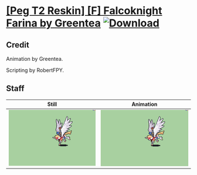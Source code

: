 # [\[Peg T2 Reskin\] \[F\] Falcoknight Farina by Greentea](./) [![Download](https://img.shields.io/badge/Download--red?style=social&logo=github)](https://minhaskamal.github.io/DownGit/#/home?url=https://github.com/Klokinator/FE-Repo/tree/main/Battle%20Animations%2FMounted%20-%20Pegs%2C%20Wyverns%2C%20Griffons%2F%5BPeg%20T2%20Reskin%5D%20%5BF%5D%20Falcoknight%20Farina%20by%20Greentea%2F7.%20Staff)

## Credit

Animation by Greentea.

Scripting by RobertFPY.

## Staff

| Still | Animation |
| :---: | :-------: |
| ![Staff still](./Staff_000.png) | ![Staff animation](./Staff.gif) |
